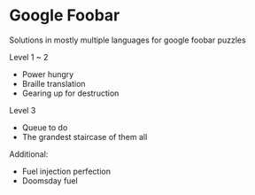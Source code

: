 # Google Foobar

Solutions in mostly multiple languages for google foobar puzzles


Level 1 ~ 2

* Power hungry
* Braille translation
* Gearing up for destruction

Level 3

* Queue to do
* The grandest staircase of them all

Additional:
* Fuel injection perfection
* Doomsday fuel
